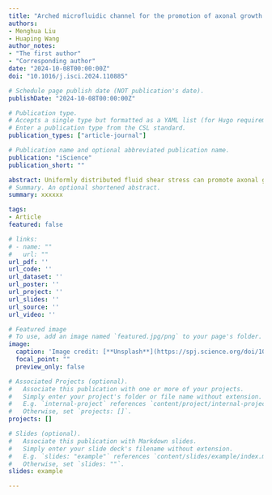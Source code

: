 ```yaml
---
title: "Arched microfluidic channel for the promotion of axonal growth performance"
authors:
- Menghua Liu
- Huaping Wang
author_notes:
- "The first author"
- "Corresponding author"
date: "2024-10-08T00:00:00Z"
doi: "10.1016/j.isci.2024.110885"

# Schedule page publish date (NOT publication's date).
publishDate: "2024-10-08T00:00:00Z"

# Publication type.
# Accepts a single type but formatted as a YAML list (for Hugo requirements).
# Enter a publication type from the CSL standard.
publication_types: ["article-journal"]

# Publication name and optional abbreviated publication name.
publication: "iScience"
publication_short: ""

abstract: Uniformly distributed fluid shear stress can promote axonal growth, aiding in the efficient construction of functional neural interfaces. However, challenges remain in the construction of the micro-scale environment with a uniform fluidic stress distribution. In this study, we designed and fabricated a microfluidic chip with arched-section microfluidic channels (AMCs) to increase primary cortical neuron growth rate and terminal number by constructing a uniform-stress-distributed environment. Inspired by the three-dimensional (3D) microenvironment where cerebrospinal-fluid-contacting neurons are located, the surface curvature of the traditional rectangular-section microfluidic channel (RMC) was adjusted to construct structures with 3D curved surfaces. Compared with those on the RMC chips, the average growth rate of the axons on the AMC chips increased by 8.9% within 19 days, and the average number of terminals increased by 14.9%. This platform provides a structure that can effectively promote neuron growth and has potential in constructing more complex functional neural interfaces.
# Summary. An optional shortened abstract.
summary: xxxxxx

tags:
- Article
featured: false

# links:
# - name: ""
#   url: ""
url_pdf: ''
url_code: ''
url_dataset: ''
url_poster: ''
url_project: ''
url_slides: ''
url_source: ''
url_video: ''

# Featured image
# To use, add an image named `featured.jpg/png` to your page's folder. 
image:
  caption: 'Image credit: [**Unsplash**](https://spj.science.org/doi/10.34133/research.0414#F1)'
  focal_point: ""
  preview_only: false

# Associated Projects (optional).
#   Associate this publication with one or more of your projects.
#   Simply enter your project's folder or file name without extension.
#   E.g. `internal-project` references `content/project/internal-project/index.md`.
#   Otherwise, set `projects: []`.
projects: []

# Slides (optional).
#   Associate this publication with Markdown slides.
#   Simply enter your slide deck's filename without extension.
#   E.g. `slides: "example"` references `content/slides/example/index.md`.
#   Otherwise, set `slides: ""`.
slides: example

---
```


<!-- {{% callout note %}}
Click the *Cite* button above to demo the feature to enable visitors to import publication metadata into their reference management software.
{{% /callout %}}

{{% callout note %}}
Create your slides in Markdown - click the *Slides* button to check out the example.
{{% /callout %}}

Add the publication's **full text** or **supplementary notes** here. You can use rich formatting such as including [code, math, and images](https://docs.hugoblox.com/content/writing-markdown-latex/). -->

